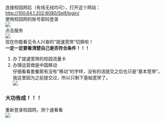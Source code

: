 连接校园网后（有线无线均可），打开这个网站：  
<a href="http://100.64.1.202:8080/Self/login/">http://100.64.1.202:8080/Self/login/</a>  
使用校园网的账号密码登录  
![](https://aly-images472.oss-cn-guangzhou.aliyuncs.com/images/202408242238856.png)  
点击服务  
![](https://aly-images472.oss-cn-guangzhou.aliyuncs.com/images/202408242238487.png)  
现在你能看见令人兴奋的“提速宽带”切换啦！  
**一定一定要看清楚自己是否符合条件！！！**
1. 办了提速宽带的校园流量卡
2. 办理运营商是中国移动  
仔细看看套餐那有没有“移动”的字样，没有的话提交之后也只是“基本宽带”。我这里因为之前提交过，所以只剩下基础宽带了。  
![](https://aly-images472.oss-cn-guangzhou.aliyuncs.com/images/202408242239112.png)  
### **大功告成！！！**  
重新登录校园网，测个速看看  
![](https://aly-images472.oss-cn-guangzhou.aliyuncs.com/images/202408242240386.png)  

